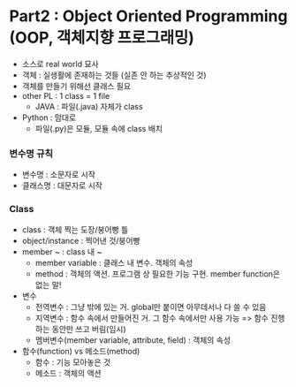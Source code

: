 # Part2 : Object Oriented Programming (OOP, 객체지향 프로그래밍)
- 소스로 real world 묘사
- 객체 : 실생활에 존재하는 것들 (실존 안 하는 추상적인 것)
- 객체를 만들기 위해선 클래스 필요
- other PL : 1 class = 1 file
    - JAVA : 파일(.java) 자체가 class
- Python : 맘대로
    - 파일(.py)은 모듈, 모듈 속에 class 배치

### 변수명 규칙
- 변수명 : 소문자로 시작
- 클래스명 : 대문자로 시작

### Class
- class : 객체 찍는 도장/붕어빵 틀
- object/instance : 찍어낸 것/붕어빵
- member ~ : class 내 ~
    - member variable : 클래스 내 변수. 객체의 속성
    - method : 객체의 액션. 프로그램 상 필요한 기능 구현. member function은 없는 말!
- 변수
    - 전역변수 : 그냥 밖에 있는 거. global만 붙이면 아무데서나 다 쓸 수 있음
    - 지역변수 : 함수 속에서 만들어진 거. 그 함수 속에서만 사용 가능 => 함수 진행하는 동안만 쓰고 버림(임시)
    - 멤버변수(member variable, attribute, field) : 객체의 속성
- 함수(function) vs 메소드(method)
    - 함수 : 기능 모아놓은 것
    - 메소드 : 객체의 액션